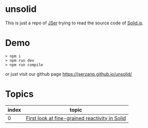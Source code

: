 # unsolid

This is just a repo of [JSer](https://twitter.com/JSer_ZANP) trying to read the source code of [Solid.js](https://www.solidjs.com/).

# Demo

```
> npm i
> npm run dev
> npm run compile
```

or just visit our github page https://jserzanp.github.io/unsolid/

# Topics

| index | topic                                                                                                          |
| ----- | -------------------------------------------------------------------------------------------------------------- |
| 0     | [First look at fine-grained reactivity in Solid](https://jser.dev/react/2023/02/26/reactivity-in-solidjs.html) |
